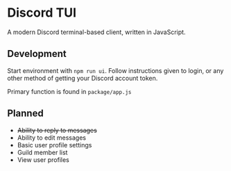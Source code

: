# Discord TUI

A modern Discord terminal-based client, written in JavaScript.

## Development

Start environment with `npm run ui`. Follow instructions given to login, or any other method of getting your Discord account token.

Primary function is found in `package/app.js`

## Planned

- ~~Ability to reply to messages~~
- Ability to edit messages
- Basic user profile settings
- Guild member list
- View user profiles
